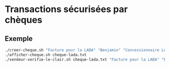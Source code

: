 # Transactions sécurisées par chèques

## Exemple

``` sh
./creer-cheque.sh "Facture pour la LADA" "Benjamin" "Concessionnaire LADA" "120 €" > cheque-lada.txt
./afficher-cheque.sh cheque-lada.txt
./vendeur-verifie-le-clair.sh cheque-lada.txt "Facture pour la LADA" "Benjamin" "Concessionnaire LADA" "120 €"
```
